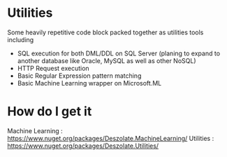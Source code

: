 # Utilities
Some heavily repetitive code block packed together as utilities tools including
- SQL execution for both DML/DDL on SQL Server (planing to expand to another database like Oracle, MySQL as well as other NoSQL)
- HTTP Request execution
- Basic Regular Expression pattern matching
- Basic Machine Learning wrapper on Microsoft.ML

# How do I get it
Machine Learning : https://www.nuget.org/packages/Deszolate.MachineLearning/
Utilities : https://www.nuget.org/packages/Deszolate.Utilities/
